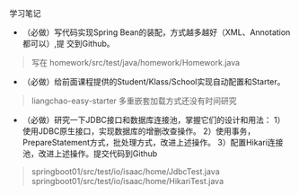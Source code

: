学习笔记
- （必做）写代码实现Spring Bean的装配，方式越多越好（XML、Annotation都可以）,提 交到Github。
> 写在 homework/src/test/java/homework/Homework.java
- （必做）给前面课程提供的Student/Klass/School实现自动配置和Starter。
> liangchao-easy-starter 多重嵌套加载方式还没有时间研究
- （必做）研究一下JDBC接口和数据库连接池，掌握它们的设计和用法： 1）使用JDBC原生接口，实现数据库的增删改查操作。 2）使用事务，PrepareStatement方式，批处理方式，改进上述操作。 3）配置Hikari连接池，改进上述操作。提交代码到Github
> springboot01/src/test/io/isaac/home/JdbcTest.java
> springboot01/src/test/io/isaac/home/HikariTest.java